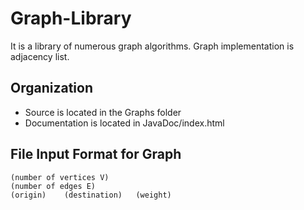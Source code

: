 # Graph-Library
It is a library of numerous graph algorithms. Graph implementation is adjacency list.

## Organization
- Source is located in the Graphs folder
- Documentation is located in JavaDoc/index.html


## File Input Format for Graph
```
(number of vertices V)
(number of edges E)
(origin)	(destination)	(weight)
```